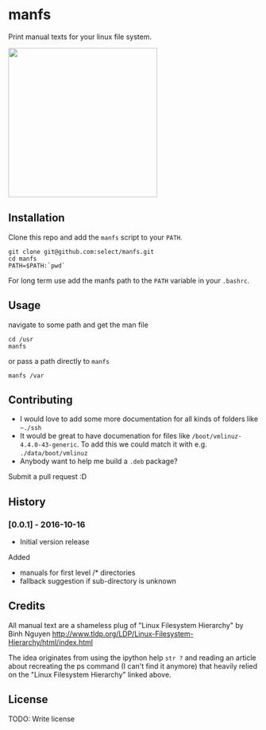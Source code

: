 # manfs
Print manual texts for your linux file system.

<a href="https://asciinema.org/a/es5x0mrae7flk28niwx2246v4"><img src="https://asciinema.org/a/es5x0mrae7flk28niwx2246v4.png" width="300"/></a>

## Installation

Clone this repo and add the `manfs` script to your `PATH`.

```
git clone git@github.com:select/manfs.git
cd manfs
PATH=$PATH:`pwd`
```

For long term use add the manfs path to the `PATH` variable in your `.bashrc`.


## Usage
navigate to some path and get the man file
```
cd /usr
manfs
```
or pass a path directly to `manfs`
```
manfs /var
```
## Contributing

- I would love to add some more documentation for all kinds of folders like `~./ssh`
- It would be great to have documenation for files like `/boot/vmlinuz-4.4.0-43-generic`. To add this we could match it with e.g. `./data/boot/vmlinuz`
- Anybody want to help me build a `.deb` package?

Submit a pull request :D

## History

### [0.0.1] - 2016-10-16
- Initial version release

Added
- manuals for first level /* directories
- fallback suggestion if sub-directory is unknown

## Credits

All manual text are a shameless plug of "Linux Filesystem Hierarchy" by Binh Nguyen http://www.tldp.org/LDP/Linux-Filesystem-Hierarchy/html/index.html

The idea originates from using the ipython help `str ?` and reading an article about recreating the ps command (I can't find it anymore) that heavily relied on the "Linux Filesystem Hierarchy" linked above.

## License

TODO: Write license
